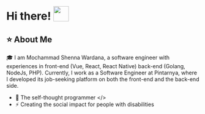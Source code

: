 # Hi there! <img src="https://media.giphy.com/media/hvRJCLFzcasrR4ia7z/giphy.gif" style="width: 40px; height: 40px; position: relative; top: 4px;">


## ⭐ About Me

🎓 I am Mochammad Shenna Wardana, a software engineer with experiences in front-end (Vue, React, React Native) back-end (Golang, NodeJs, PHP). Currently, I work as a Software Engineer at Pintarnya, where I developed its job-seeking platform on both the front-end and the back-end side.


- 🌱 The self-thought programmer </> 
- ⚡️ Creating the social impact for people with disabilities
